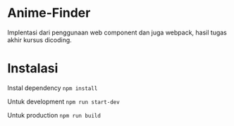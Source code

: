 # Anime-Finder
Implentasi dari penggunaan web component dan juga webpack, hasil tugas akhir kursus dicoding.

# Instalasi
Instal dependency
`npm install`

Untuk development
`npm run start-dev`

Untuk production
`npm run build`
